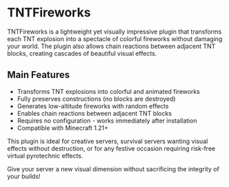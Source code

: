 # TNTFireworks

TNTFireworks is a lightweight yet visually impressive plugin that transforms each TNT explosion into a spectacle of colorful fireworks without damaging your world. The plugin also allows chain reactions between adjacent TNT blocks, creating cascades of beautiful visual effects.

## Main Features

- Transforms TNT explosions into colorful and animated fireworks
- Fully preserves constructions (no blocks are destroyed)
- Generates low-altitude fireworks with random effects
- Enables chain reactions between adjacent TNT blocks
- Requires no configuration - works immediately after installation
- Compatible with Minecraft 1.21+

This plugin is ideal for creative servers, survival servers wanting visual effects without destruction, or for any festive occasion requiring risk-free virtual pyrotechnic effects.

Give your server a new visual dimension without sacrificing the integrity of your builds!
